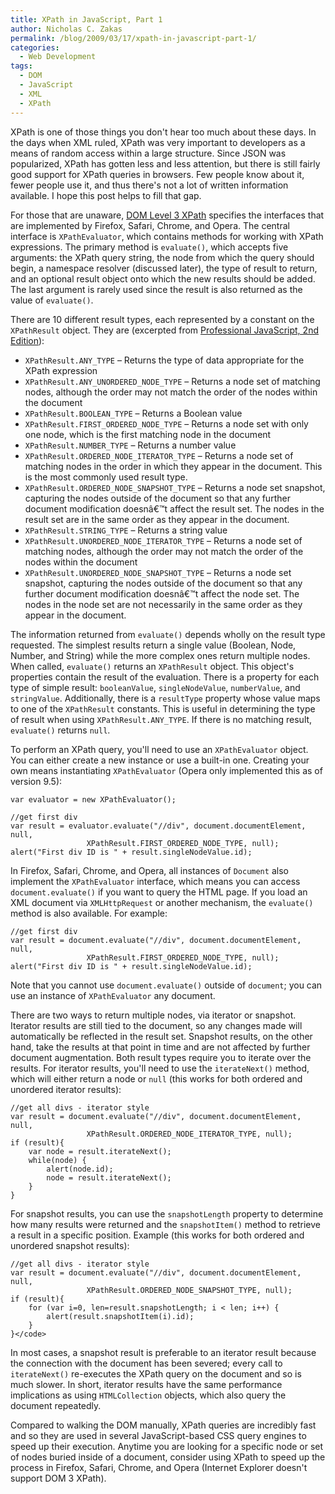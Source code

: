 ```yaml
---
title: XPath in JavaScript, Part 1
author: Nicholas C. Zakas
permalink: /blog/2009/03/17/xpath-in-javascript-part-1/
categories:
  - Web Development
tags:
  - DOM
  - JavaScript
  - XML
  - XPath
---
```

XPath is one of those things you don't hear too much about these days. In the days when XML ruled, XPath was very important to developers as a means of random access within a large structure. Since JSON was popularized, XPath has gotten less and less attention, but there is still fairly good support for XPath queries in browsers. Few people know about it, fewer people use it, and thus there's not a lot of written information available. I hope this post helps to fill that gap.

For those that are unaware, [DOM Level 3 XPath][1] specifies the interfaces that are implemented by Firefox, Safari, Chrome, and Opera. The central interface is `XPathEvaluator`, which contains methods for working with XPath expressions. The primary method is `evaluate()`, which accepts five arguments: the XPath query string, the node from which the query should begin, a namespace resolver (discussed later), the type of result to return, and an optional result object onto which the new results should be added. The last argument is rarely used since the result is also returned as the value of `evaluate()`.

There are 10 different result types, each represented by a constant on the `XPathResult` object. They are (excerpted from [Professional JavaScript, 2nd Edition][2]):

  * `XPathResult.ANY_TYPE` &#8211; Returns the type of data appropriate for the XPath expression
  * `XPathResult.ANY_UNORDERED_NODE_TYPE` &#8211; Returns a node set of matching nodes, although the order may not match the order of the nodes within the document
  * `XPathResult.BOOLEAN_TYPE` &#8211; Returns a Boolean value
  * `XPathResult.FIRST_ORDERED_NODE_TYPE` &#8211; Returns a node set with only one node, which is the first matching node in the document
  * `XPathResult.NUMBER_TYPE` &#8211; Returns a number value
  * `XPathResult.ORDERED_NODE_ITERATOR_TYPE` &#8211; Returns a node set of matching nodes in the order in which they appear in the document. This is the most commonly used result type.
  * `XPathResult.ORDERED_NODE_SNAPSHOT_TYPE` &#8211; Returns a node set snapshot, capturing the nodes outside of the document so that any further document modification doesnâ€™t affect the result set. The nodes in the result set are in the same order as they appear in the document.
  * `XPathResult.STRING_TYPE` &#8211; Returns a string value
  * `XPathResult.UNORDERED_NODE_ITERATOR_TYPE` &#8211; Returns a node set of matching nodes, although the order may not match the order of the nodes within the document
  * `XPathResult.UNORDERED_NODE_SNAPSHOT_TYPE` &#8211; Returns a node set snapshot, capturing the nodes outside of the document so that any further document modification doesnâ€™t affect the node set. The nodes in the node set are not necessarily in the same order as they appear in the document.

The information returned from `evaluate()` depends wholly on the result type requested. The simplest results return a single value (Boolean, Node, Number, and String) while the more complex ones return multiple nodes. When called, `evaluate()` returns an `XPathResult` object. This object's properties contain the result of the evaluation. There is a property for each type of simple result: `booleanValue`, `singleNodeValue`, `numberValue`, and `stringValue`. Additionally, there is a `resultType` property whose value maps to one of the `XPathResult` constants. This is useful in determining the type of result when using `XPathResult.ANY_TYPE`. If there is no matching result, `evaluate()` returns `null`.

To perform an XPath query, you'll need to use an `XPathEvaluator` object. You can either create a new instance or use a built-in one. Creating your own means instantiating `XPathEvaluator` (Opera only implemented this as of version 9.5):

    var evaluator = new XPathEvaluator();
    
    //get first div
    var result = evaluator.evaluate("//div", document.documentElement, null,
                     XPathResult.FIRST_ORDERED_NODE_TYPE, null);
    alert("First div ID is " + result.singleNodeValue.id);

In Firefox, Safari, Chrome, and Opera, all instances of `Document` also implement the `XPathEvaluator` interface, which means you can access `document.evaluate()` if you want to query the HTML page. If you load an XML document via `XMLHttpRequest` or another mechanism, the `evaluate()` method is also available. For example:

    //get first div
    var result = document.evaluate("//div", document.documentElement, null,
                     XPathResult.FIRST_ORDERED_NODE_TYPE, null);
    alert("First div ID is " + result.singleNodeValue.id);

Note that you cannot use `document.evaluate()` outside of `document`; you can use an instance of `XPathEvaluator` any document.

There are two ways to return multiple nodes, via iterator or snapshot. Iterator results are still tied to the document, so any changes made will automatically be reflected in the result set. Snapshot results, on the other hand, take the results at that point in time and are not affected by further document augmentation. Both result types require you to iterate over the results. For iterator results, you'll need to use the `iterateNext()` method, which will either return a node or `null` (this works for both ordered and unordered iterator results):

    //get all divs - iterator style
    var result = document.evaluate("//div", document.documentElement, null,
                     XPathResult.ORDERED_NODE_ITERATOR_TYPE, null);
    if (result){
        var node = result.iterateNext();
        while(node) {
            alert(node.id);
            node = result.iterateNext();
        }
    }

For snapshot results, you can use the `snapshotLength` property to determine how many results were returned and the `snapshotItem()` method to retrieve a result in a specific position. Example (this works for both ordered and unordered snapshot results):

    //get all divs - iterator style
    var result = document.evaluate("//div", document.documentElement, null,
                     XPathResult.ORDERED_NODE_SNAPSHOT_TYPE, null);
    if (result){
        for (var i=0, len=result.snapshotLength; i < len; i++) {
            alert(result.snapshotItem(i).id);
        }
    }</code>

In most cases, a snapshot result is preferable to an iterator result because the connection with the document has been severed; every call to `iterateNext()` re-executes the XPath query on the document and so is much slower. In short, iterator results have the same performance implications as using `HTMLCollection` objects, which also query the document repeatedly.

Compared to walking the DOM manually, XPath queries are incredibly fast and so they are used in several JavaScript-based CSS query engines to speed up their execution. Anytime you are looking for a specific node or set of nodes buried inside of a document, consider using XPath to speed up the process in Firefox, Safari, Chrome, and Opera (Internet Explorer doesn't support DOM 3 XPath).

 [1]: http://www.w3.org/TR/DOM-Level-3-XPath/
 [2]: http://www.amazon.com/gp/product/047022780X?ie=UTF8&tag=nczonline-20&linkCode=as2&camp=1789&creative=390957&creativeASIN=047022780X

